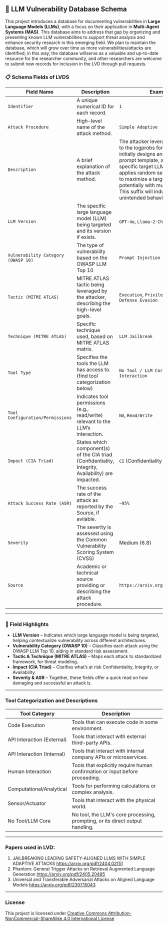 ## 🧠 LLM Vulnerability Database Schema

This project introduces a database for documenting vulnerabilities in **Large Language Models (LLMs)**, with a focus on their application in **Multi-Agent Systems (MAS)**. This database aims to address that gap by organizing and presenting known LLM vulnerabilities to support threat analysis and enhance security research in this emerging field.
We plan to maintain the database, which will grow over time as more vulnerabilities/attacks are identified; in this way, the database willserve as a valuable and up-to-date resource for the researcher community, and other researchers are welcome to submit new records for inclusion in the LVD through pull requests. 

### 📋 Schema Fields of LVDS

| **Field Name**                      | **Description**                                                                                                                                  | **Example**                                            |
| ----------------------------------- | ------------------------------------------------------------------------------------------------------------------------------------------------ | ------------------------------------------------------ |
| `Identifier`                        | A unique numerical ID for each record.                                                                                       | `1`                                                    |
| `Attack Procedure`                  | High-level name of the attack method.                                                                                                | `Simple Adaptive`                                      |
| `Description`                       | A brief explanation of the attack method.                                                                                               | The attacker leverages the access to the logprobs for jailbreaking: he initially designs an adversarial prompt template, adapted to the specific target LLM, and then applies random search on a suffix to maximize a target logprob, potentially with multiple restarts. This suffix will induce the model to unintended behaviors.                      |
| `LLM Version`                       | The specific large language model (LLM) being targeted and its version if exists.                                                                                  | `GPT-4o`, `Llama-2-Chat-7B`                            |
| `Vulnerability Category (OWASP 10)` | The type of vulnerability based on the OWASP LLM Top 10                         | `Prompt Injection`                                     |
| `Tactic (MITRE ATLAS)`              | MITRE ATLAS tactic being leveraged by the attacker, describing the high-level goals.                                                  | `Execution`, `Privilege Escalation`, `Defense Evasion` |
| `Technique (MITRE ATLAS)`           | Specific technique used, based on MITRE ATLAS matrix.                                                                                          | `LLM Jailbreak`                                        |
| `Tool Type`                         | Specifies the tools the LLM has access to. (find tool categorization below)| `No Tool / LLM Core`, `API Interaction`                |
| `Tool Configuration/Permissions`    | Indicates tool permissions (e.g., read/write) relevant to the LLM’s interaction.                                                                 | `NA`, `Read/Write`                                     |
| `Impact (CIA Triad)`                | States which component(s) of the CIA triad (Confidentiality, Integrity, Availability) are impacted.                                              | `CI` (Confidentiality & Integrity)                     |
| `Attack Success Rate (ASR)`         | The success rate of the attack as reported by the Source, if avilable.                                  | `~95%`                                                 |
| `Severity`                          | The severity is assessed using the Common Vulnerability Scoring System (CVSS)       |  Medium (6.8)                |
| `Source`                            | Academic or technical source providing or describing the attack procedure.                                                                       | `https://arxiv.org/pdf/2404.02151`                     |

---

### 🧰 Field Highlights

- **LLM Version** – Indicates which large language model is being targeted, helping contextualize vulnerability across different architectures.
- **Vulnerability Category (OWASP 10)** – Classifies each attack using the OWASP LLM Top 10, aiding in standard risk assessment.
- **Tactic & Technique (MITRE ATLAS)** – Maps each attack to standardized framework, for threat modeling.
- **Impact (CIA Triad)** – Clarifies what’s at risk Confidentiality, Integrity, or Availability.
- **Severity & ASR** – Together, these fields offer a quick read on how damaging and successful an attack is.
---
### Tool Categorization and Descriptions

| **Tool Category**           | **Description**                                                   |
|----------------------------|-------------------------------------------------------------------|
| Code Execution             | Tools that can execute code in some environment.                 |
| API Interaction (External) | Tools that interact with external third-party APIs.              |
| API Interaction (Internal) | Tools that interact with internal company APIs or microservices. |
| Human Interaction          | Tools that explicitly require human confirmation or input before proceeding. |
| Computational/Analytical   | Tools for performing calculations or complex analysis.           |
| Sensor/Actuator            | Tools that interact with the physical world.                     |
| No Tool/LLM Core           | No tool, the LLM's core processing, prompting, or its direct output handling. |

---
###  Papers used in LVD:
1. JAILBREAKING LEADING SAFETY-ALIGNED LLMS WITH SIMPLE ADAPTIVE ATTACKS https://arxiv.org/pdf/2404.02151
2. Phantom: General Trigger Attacks on Retrieval Augmented Language Generation https://arxiv.org/pdf/2405.20485
3. Universal and Transferable Adversarial Attacks
on Aligned Language Models https://arxiv.org/pdf/2307.15043

---
### License
This project is licensed under [Creative Commons Attribution-NonCommercial-ShareAlike 4.0 International License](https://creativecommons.org/licenses/by-nc-sa/4.0/deed.en)


